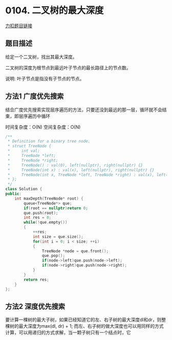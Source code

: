 # 0104. 二叉树的最大深度  

[力扣题目链接](https://leetcode-cn.com/problems/maximum-depth-of-binary-tree/)  


## 题目描述  

给定一个二叉树，找出其最大深度。  

二叉树的深度为根节点到最远叶子节点的最长路径上的节点数。  

说明: 叶子节点是指没有子节点的节点。  





## 方法1 广度优先搜索  

结合广度优先搜索实现层序遍历的方法，只要还没到最远的那一层，循环就不会结束，即层序遍历中循环

时间复杂度：O(N)
空间复杂度：O(N)

```cpp
/**
 * Definition for a binary tree node.
 * struct TreeNode {
 *     int val;
 *     TreeNode *left;
 *     TreeNode *right;
 *     TreeNode() : val(0), left(nullptr), right(nullptr) {}
 *     TreeNode(int x) : val(x), left(nullptr), right(nullptr) {}
 *     TreeNode(int x, TreeNode *left, TreeNode *right) : val(x), left(left), right(right) {}
 * };
 */
class Solution {
public:
    int maxDepth(TreeNode* root) {
        queue<TreeNode*> que;
        if(root == nullptr)return 0;
        que.push(root);
        int res = 0;
        while(!que.empty())
        {
            ++res;
            int size = que.size();
            for(int i = 0; i < size; ++i)
            {
                TreeNode *node = que.front();
                que.pop();
                if(node->left)que.push(node->left);
                if(node->right)que.push(node->right);
            }
        }
        return res;
    }
};
```


## 方法2 深度优先搜索  

要计算一棵树的最大子树，如果已经知道它的左、右子树的最大深度dl和dr，则整棵树的最大深度为max(dl, dr) + 1; 而左、右子树的做大深度也可以用同样的方式计算，可以用递归的方式求解，当一颗子树只有一个结点时，它


